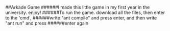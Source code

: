 ##Arkade Game
######I made this little game in my first year in the university. enjoy!
######To run the game. download all the files, then enter to the 'cmd',
######write "ant compile" and press enter, and then write "ant run" and press 
######enter again
